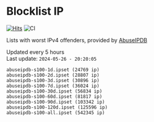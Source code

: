 # Blocklist IP

[![Hits](https://hits.seeyoufarm.com/api/count/incr/badge.svg?url=https%3A%2F%2Fgithub.com%2Fborestad%2Fblocklist-ip%2F&count_bg=%2379C83D&title_bg=%23555555&icon=&icon_color=%23E7E7E7&title=hits&edge_flat=false)](https://hits.seeyoufarm.com)  ![CI](https://img.shields.io/github/workflow/status/borestad/blocklist-ip/CI?style=flat-square)

Lists with worst IPv4 offenders, provided by [AbuseIPDB](https://www.abuseipdb.com/)

<!-- FOOTER-PLACEHOLDER -->
Updated every 5 hours<br>
Last update: `2024-05-26 - 20:20:05`
```
abuseipdb-s100-1d.ipset (24769 ip)
abuseipdb-s100-2d.ipset (28807 ip)
abuseipdb-s100-3d.ipset (30896 ip)
abuseipdb-s100-7d.ipset (36024 ip)
abuseipdb-s100-30d.ipset (56834 ip)
abuseipdb-s100-60d.ipset (81817 ip)
abuseipdb-s100-90d.ipset (103342 ip)
abuseipdb-s100-120d.ipset (125596 ip)
abuseipdb-s100-all.ipset (542345 ip)
```

